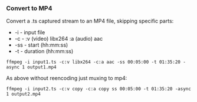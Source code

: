 ### Convert to MP4

Convert a .ts captured stream to an MP4 file, skipping specific parts:

* -i  - input file
* -c  - :v (video) libx264 :a (audio) aac
* -ss - start (hh:mm:ss)
* -t  - duration (hh:mm:ss)

```
ffmpeg -i input1.ts -c:v libx264 -c:a aac -ss 00:05:00 -t 01:35:20 -async 1 output1.mp4
```

As above without reencoding just muxing to mp4:

```
ffmpeg -i input2.ts -c:v copy -c:a copy ss 00:05:00 -t 01:35:20 -async 1 output2.mp4
```

